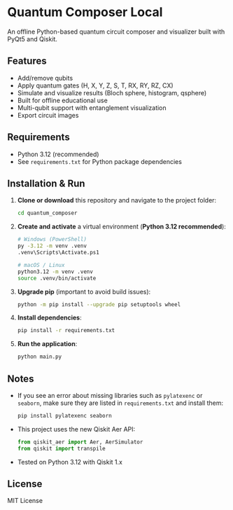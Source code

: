 # Quantum Composer Local

An offline Python-based quantum circuit composer and visualizer built with PyQt5 and Qiskit.

## Features

- Add/remove qubits
- Apply quantum gates (H, X, Y, Z, S, T, RX, RY, RZ, CX)
- Simulate and visualize results (Bloch sphere, histogram, qsphere)
- Built for offline educational use
- Multi-qubit support with entanglement visualization
- Export circuit images

## Requirements

- Python 3.12 (recommended)
- See `requirements.txt` for Python package dependencies

## Installation & Run

1. **Clone or download** this repository and navigate to the project folder:
   ```bash
   cd quantum_composer
   ```

2. **Create and activate** a virtual environment (**Python 3.12 recommended**):
   ```bash
   # Windows (PowerShell)
   py -3.12 -m venv .venv
   .venv\Scripts\Activate.ps1

   # macOS / Linux
   python3.12 -m venv .venv
   source .venv/bin/activate
   ```

3. **Upgrade pip** (important to avoid build issues):
   ```bash
   python -m pip install --upgrade pip setuptools wheel
   ```

4. **Install dependencies**:
   ```bash
   pip install -r requirements.txt
   ```

5. **Run the application**:
   ```bash
   python main.py
   ```

## Notes

- If you see an error about missing libraries such as `pylatexenc` or `seaborn`, make sure they are listed in `requirements.txt` and install them:
  ```bash
  pip install pylatexenc seaborn
  ```
- This project uses the new Qiskit Aer API:
  ```python
  from qiskit_aer import Aer, AerSimulator
  from qiskit import transpile
  ```
- Tested on Python 3.12 with Qiskit 1.x

## License

MIT License
